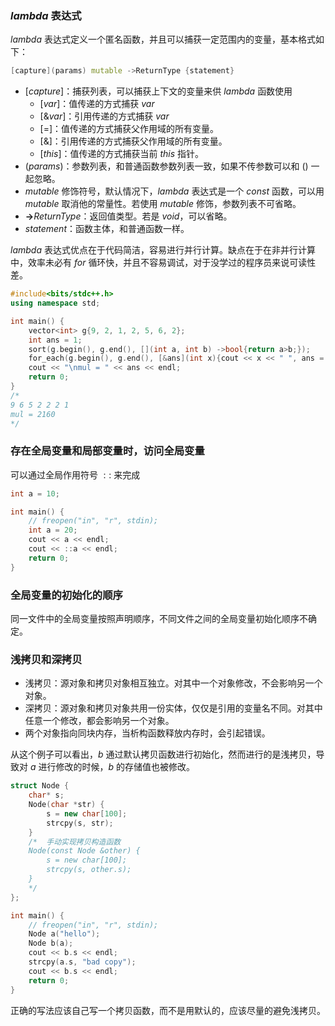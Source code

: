 ### $lambda$ 表达式
$lambda$ 表达式定义一个匿名函数，并且可以捕获一定范围内的变量，基本格式如下：
```cpp
[capture](params) mutable ->ReturnType {statement}
```
- $[capture]$：捕获列表，可以捕获上下文的变量来供 $lambda$ 函数使用
  - $[var]$：值传递的方式捕获 $var$
  - $[\&var]$：引用传递的方式捕获 $var$
  - $[=]$：值传递的方式捕获父作用域的所有变量。
  - $[\&]$：引用传递的方式捕获父作用域的所有变量。
  - $[this]$：值传递的方式捕获当前 $this$ 指针。
- $(params)$：参数列表，和普通函数参数列表一致，如果不传参数可以和 $()$ 一起忽略。
- $mutable$ 修饰符号，默认情况下，$lambda$ 表达式是一个 $const$ 函数，可以用 $mutable$ 取消他的常量性。若使用 $mutable$ 修饰，参数列表不可省略。
- **->**$ReturnType$：返回值类型。若是 $void$，可以省略。
- ${statement}$：函数主体，和普通函数一样。

$lambda$ 表达式优点在于代码简洁，容易进行并行计算。缺点在于在非并行计算中，效率未必有 $for$ 循环快，并且不容易调试，对于没学过的程序员来说可读性差。

```cpp
#include<bits/stdc++.h>
using namespace std;

int main() {
    vector<int> g{9, 2, 1, 2, 5, 6, 2};
    int ans = 1;
    sort(g.begin(), g.end(), [](int a, int b) ->bool{return a>b;});
    for_each(g.begin(), g.end(), [&ans](int x){cout << x << " ", ans = ans*x;});
    cout << "\nmul = " << ans << endl;
    return 0;
}
/*
9 6 5 2 2 2 1
mul = 2160
*/
```

### 存在全局变量和局部变量时，访问全局变量
可以通过全局作用符号 $::$ 来完成
```cpp
int a = 10;

int main() {
	// freopen("in", "r", stdin);
	int a = 20;
	cout << a << endl;
	cout << ::a << endl;
	return 0;
}
```

### 全局变量的初始化的顺序
同一文件中的全局变量按照声明顺序，不同文件之间的全局变量初始化顺序不确定。

### 浅拷贝和深拷贝
- 浅拷贝：源对象和拷贝对象相互独立。对其中一个对象修改，不会影响另一个对象。
- 深拷贝：源对象和拷贝对象共用一份实体，仅仅是引用的变量名不同。对其中任意一个修改，都会影响另一个对象。
- 两个对象指向同块内存，当析构函数释放内存时，会引起错误。

从这个例子可以看出，$b$ 通过默认拷贝函数进行初始化，然而进行的是浅拷贝，导致对 $a$ 进行修改的时候，$b$ 的存储值也被修改。

```cpp
struct Node {
	char* s;
	Node(char *str) {
		s = new char[100];
		strcpy(s, str);
	}
	/*	手动实现拷贝构造函数
	Node(const Node &other) {
		s = new char[100];
		strcpy(s, other.s);
	}
	*/
};

int main() {
	// freopen("in", "r", stdin);
	Node a("hello");
	Node b(a);
	cout << b.s << endl;
	strcpy(a.s, "bad copy");
	cout << b.s << endl;
	return 0;
}
```
正确的写法应该自己写一个拷贝函数，而不是用默认的，应该尽量的避免浅拷贝。

